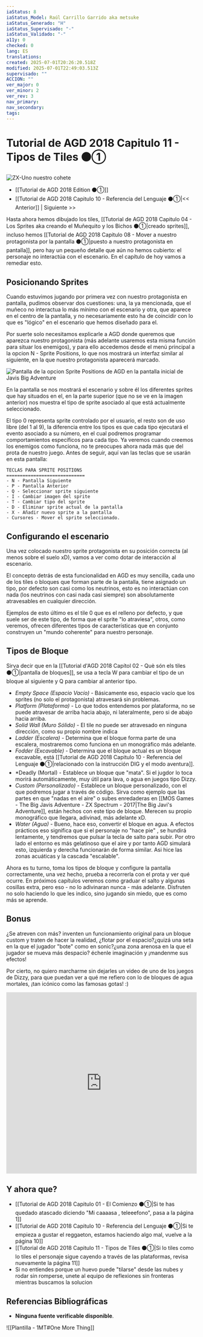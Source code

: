 ```yaml
---
iaStatus: 8
iaStatus_Model: Raúl Carrillo Garrido aka metsuke
iaStatus_Generado: "H"
iaStatus_Supervisado: "-"
iaStatus_Validado: "-"
a11y: 0
checked: 0
lang: ES
translations: 
created: 2025-07-01T20:26:20.518Z
modified: 2025-07-01T22:49:03.513Z
supervisado: ""
ACCION: ""
ver_major: 0
ver_minor: 2
ver_rev: 3
nav_primary: 
nav_secondary: 
tags:
---
```

# Tutorial de AGD 2018 Capitulo 11 - Tipos de Tiles ⚫①

![ZX-Uno nuestro cohete](PublicBrain/_resources/05b4e96ee345689a7621f056fdd54bff_MD5.jpg)

* [[Tutorial de AGD 2018 Edition ⚫①]]
* [[Tutorial de AGD 2018 Capitulo 10 - Referencia del Lenguaje ⚫①|<< Anterior]] | Siguiente >>
 
Hasta ahora hemos dibujado los tiles, [[Tutorial de AGD 2018 Capitulo 04 - Los Sprites aka creando el Muñequito y los Bichos ⚫①|creado sprites]], incluso hemos [[Tutorial de AGD 2018 Capitulo 08 - Mover a nuestro protagonista por la pantalla ⚫①|puesto a nuestro protagonista en pantalla]], pero hay un pequeño detalle que aún no hemos cubierto: el personaje no interactúa con el escenario. En el capítulo de hoy vamos a remediar esto.

## Posicionando Sprites

Cuando estuvimos jugando por primera vez con nuestro protagonista en pantalla, pudimos observar dos cuestiones: una, la ya mencionada, que el muñeco no interactua lo más mínimo con el escenario y otra, que aparece en el centro de la pantalla, y no necesariamente esto ha de coincidir con lo que es "lógico" en el escenario que hemos diseñado para el.

Por suerte solo necesitamos explicarle a AGD donde queremos que aparezca nuestro protagonista (más adelante usaremos esta misma función para situar los enemigos), y para ello accedemos desde el menú principal a la opcion N - Sprite Positions, lo que nos mostrará un interfaz similar al siguiente, en la que nuestro protagonista aparecerá marcado.

![Pantalla de la opcion Sprite Positions de AGD en la pantalla inicial de Javis Big Adventure](PublicBrain/_resources/f523898f445c2ce85cac7abb9e5046d0_MD5.jpg)


En la pantalla se nos mostrará el escenario y sobre él los diferentes sprites que hay situados en el, en la parte superior (que no se ve en la imagen anterior) nos muestra el tipo de sprite asociado al que está actualmente seleccionado. 

El tipo 0 representa sprite controlado por el usuario, el resto son de uso libre (del 1 al 9), la diferencia entre los tipos es que cada tipo ejecutará el evento asociado a su número, en el cual podremos programar comportamientos específicos para cada tipo. Ya veremos cuando creemos los enemigos como funciona, no te preocupes ahora nada más que del prota de nuestro juego. Antes de seguir, aquí van las teclas que se usarán en esta pantalla:

```pre
TECLAS PARA SPRITE POSITIONS
=============================
- N - Pantalla Siguiente
- P - Pantalla Anterior
- Q - Seleccionar sprite siguiente
- I - Cambiar imagen del sprite
- T - Cambiar tipo del sprite
- D - Eliminar sprite actual de la pantalla
- X - Añadir nuevo sprite a la pantalla
- Cursores - Mover el sprite seleccionado.
```

## Configurando el escenario

Una vez colocado nuestro sprite protagonista en su posición correcta (al menos sobre el suelo xD), vamos a ver como dotar de interacción al escenario.

El concepto detrás de esta funcionalidad en AGD es muy sencilla, cada uno de los tiles o bloques que forman parte de la pantalla, tiene asignado un tipo, por defecto son casi como los neutrinos, esto es no interactúan con nada (los neutrinos con casi nada casi siempre) son absolutamente atravesables en cualquier dirección.

Ejemplos de esto último es el tile 0 que es el relleno por defecto, y que suele ser de este tipo, de forma que el sprite "lo atraviesa", otros, como veremos, ofrecen diferentes tipos de características que en conjunto construyen un "mundo coherente" para nuestro personaje.

## Tipos de Bloque

Sirva decir que en la [[Tutorial d'AGD 2018 Capítol 02 - Què són els tiles ⚫①|pantalla de bloques]], se usa a tecla W para cambiar el tipo de un bloque al siguiente y Q para cambiar al anterior tipo.

* *Empty Space (Espacio Vacío)* - Básicamente eso, espacio vacío que los sprites (no solo el protagonista) atravesará sin problemas.
* *Platform (Plataforma)* - Lo que todos entendemos por plataforma, no se puede atravesar de arriba hacia abajo, ni lateralmente, pero si de abajo hacia arriba.
* *Solid Wall (Muro Sólido)* - El tile no puede ser atravesado en ninguna dirección, como su propio nombre indica
* *Ladder (Escalera)* - Determina que el bloque forma parte de una escalera, mostraremos como funciona en un monográfico más adelante.
* *Fodder (Excavable)* - Determina que el bloque actual es un bloque excavable, está [[Tutorial de AGD 2018 Capitulo 10 - Referencia del Lenguaje ⚫①|relacionado con la instrucción DIG y el modo aventura]].
* *Deadly (Mortal) - Establece un bloque que "mata". Si el jugdor lo toca morirá automáticamente, muy útil para lava, o agua en juegos tipo Dizzy.
* *Custom (Personalizado)* - Establece un bloque personalizado, con el que podremos jugar a través de código. Sirva como ejemplo que las partes en que "nadas en el aire" o subes enredaderas en [[MOS Games - The Big Javis Adventure - ZX Spectrum - 2017|The Big Javi's Adventure]], están hechos con este tipo de bloque. Merecen  su propio monográfico que llegara, adivinad, más adelante xD.
* *Water (Agua)* - Bueno, hace eso, convertir el bloque en agua. A efectos prácticos eso significa que si el personaje no "hace pie" , se hundirá lentamente, y tendremos que pulsar la tecla de salto para subir. Por otro lado el entorno es más gelatinoso que el aire y por tanto AGD simulará esto, izquierda y derecha funcionarán de forma similar. Asi hice las zonas acuáticas y la cascada "escalable".

Ahora es tu turno, toma los tipos de bloque y configure la pantalla correctamente, una vez hecho, prueba a recorrerla con el prota y ver qué ocurre. En próximos capítulos veremos como graduar el salto y algunas cosillas extra, pero eso - no lo adivinaran nunca - más adelante. Disfruten no solo haciendo lo que les indico, sino jugando sin miedo, que es como más se aprende.

## Bonus

¿Se atreven con más? inventen un funcionamiento original para un bloque custom y traten de hacer la realidad, ¿flotar por el espacio?¿quizá una seta en la que el jugador "bote" como en sonic?¿una zona arenosa en la que el jugador se mueva más despacio? échenle imaginación y ¡mandenme sus efectos!

Por cierto, no quiero marcharme sin dejarles un video de uno de los juegos de Dizzy, para que puedan ver a qué me refiero con lo de bloques de agua mortales, ¡tan icónico como las famosas gotas! :)

**<iframe width="100%" height="480" src="https://www.youtube.com/embed/HEuaKu0r3o4?si=-kpHwRAHHCNQvFOa" title="YouTube video player" frameborder="0" allow="accelerometer; autoplay; clipboard-write; encrypted-media; gyroscope; picture-in-picture; web-share" referrerpolicy="strict-origin-when-cross-origin" allowfullscreen></iframe>**

## Y ahora que?

* [[Tutorial de AGD 2018 Capitulo 01 - El Comienzo ⚫①|Si te has quedado atascado diciendo "Mi caaaasa , teleeefono", pasa a la página 1]]
* [[Tutorial de AGD 2018 Capitulo 10 - Referencia del Lenguaje ⚫①|Si te empieza a gustar el reggaeton, estamos haciendo algo mal, vuelve a la página 10]]
* [[Tutorial de AGD 2018 Capitulo 11 - Tipos de Tiles ⚫①|Si lo tiles como lo tiles el personaje sigue cayendo a través de las plataformas, revisa nuevamente la página 11]]
* Si no entiendes porque un huevo puede "tilarse" desde las nubes y rodar sin romperse, unete al equipo de reflexiones sin fronteras mientras buscamos la solucion

## Referencias Bibliográficas

- **Ninguna fuente verificable disponible**.  

![[Plantilla - 1MT#One More Thing]]